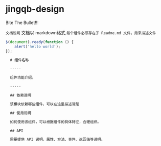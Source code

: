 # jingqb-design

Bite The Bullet!!!

`文档说明` 文档以 markdown格式,`每个组件必须存在于 Readme.md 文件，用来描述文件`

```javascript
$(document).ready(function () {
    alert('hello world');
});
```

```js
  # 组件名称

  -----

  组件功能介绍。

  -----

  ## 依赖说明

  该模块依赖哪些组件，可以在这里描述清楚

  ## 使用说明

  如何使用该组件，可以根据组件的具体特征，合理组织。

  ## API

  需要提供 API 说明，属性、方法、事件、返回值等说明。
```
